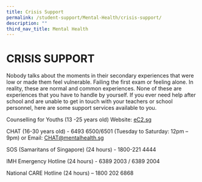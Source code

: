 ```yaml
---
title: Crisis Support
permalink: /student-support/Mental-Health/crisis-support/
description: ""
third_nav_title: Mental Health
---
```

# CRISIS SUPPORT


Nobody talks about the moments in their secondary experiences that were low or made them feel vulnerable. Failing the first exam or feeling alone. In reality, these are normal and common experiences. None of these are experiences that you have to handle by yourself. If you ever need help after school and are unable to get in touch with your teachers or school personnel, here are some support services available to you.

Counselling for Youths (13 -25 years old) Website: <a href="https://ec2.sg/" target="_blank">eC2.sg</a>

CHAT (16-30 years old) - 6493 6500/6501 (Tuesday to Saturday: 12pm – 9pm) or Email: [CHAT@mentalhealth.sg](mailto:CHAT@mentalhealth.sg)

SOS (Samaritans of Singapore) (24 hours) - 1800-221 4444

IMH Emergency Hotline (24 hours) - 6389 2003 / 6389 2004

National CARE Hotline (24 hours) – 1800 202 6868